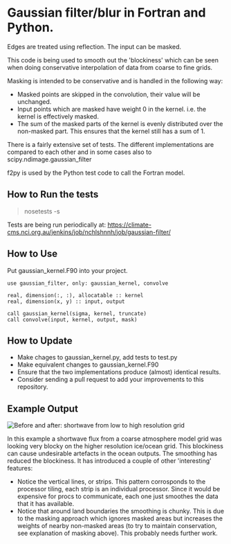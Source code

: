 
Gaussian filter/blur in Fortran and Python.
===========================================

Edges are treated using reflection. The input can be masked.

This code is being used to smooth out the 'blockiness' which can be seen when doing conservative interpolation of data from coarse to fine grids.

Masking is intended to be conservative and is handled in the following way:

* Masked points are skipped in the convolution, their value will be unchanged.
* Input points which are masked have weight 0 in the kernel. i.e. the kernel is effectively masked.
* The sum of the masked parts of the kernel is evenly distributed over the non-masked part. This ensures that the kernel still has a sum of 1.

There is a fairly extensive set of tests. The different implementations are compared to each other and in some cases also to scipy.ndimage.gaussian_filter

f2py is used by the Python test code to call the Fortran model.

How to Run the tests
--------------------

> nosetests -s

Tests are being run periodically at: https://climate-cms.nci.org.au/jenkins/job/nchlshnnh/job/gaussian-filter/

How to Use
-----------

Put gaussian_kernel.F90 into your project.

```
use gaussian_filter, only: gaussian_kernel, convolve

real, dimension(:, :), allocatable :: kernel
real, dimension(x, y) :: input, output

call gaussian_kernel(sigma, kernel, truncate)
call convolve(input, kernel, output, mask)
```

How to Update
-------------

* Make chages to gaussian_kernel.py, add tests to test.py
* Make equivalent changes to gaussian_kernel.F90
* Ensure that the two implementations produce (almost) identical results.
* Consider sending a pull request to add your improvements to this repository.

Example Output
--------------

![Before and after: shortwave from low to high resolution grid](https://raw.github.com/nicholash/gaussian-filter/master/test_data/before_and_after.png)

In this example a shortwave flux from a coarse atmosphere model grid was looking very blocky on the higher resolution ice/ocean grid. This blockiness can cause undesirable artefacts in the ocean outputs. The smoothing has reduced the blockiness. It has introduced a couple of other 'interesting' features:

* Notice the vertical lines, or strips. This pattern corrosponds to the processor tiling, each strip is an individual processor. Since it would be expensive for procs to communicate, each one just smoothes the data that it has available.
* Notice that around land boundaries the smoothing is chunky. This is due to the masking approach which ignores masked areas but increases the weights of nearby non-masked areas (to try to maintain conservation, see explanation of masking above). This probably needs further work.


